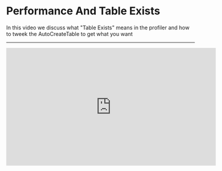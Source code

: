 ﻿# Performance And Table Exists

In this video we discuss what "Table Exists" means in the profiler and how to tweek the AutoCreateTable to get what you want

---

<iframe width="560" height="315" src="https://www.youtube.com/embed/5cbRfmiyxQo?list=PL1DEQjXG2xnKt9tRPRR1YtbITJ3idW-vL" frameborder="0" allowfullscreen></iframe>
